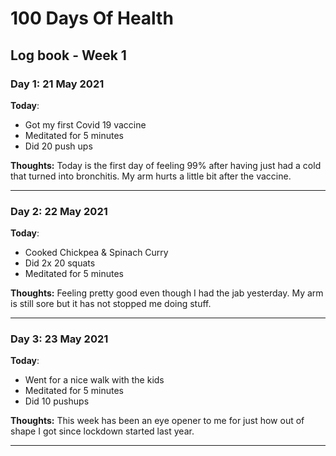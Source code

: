# 100 Days Of Health

## Log book - Week 1

### Day 1: 21 May 2021

**Today**:

* Got my first Covid 19 vaccine
* Meditated for 5 minutes
* Did 20 push ups

**Thoughts:** Today is the first day of feeling 99% after having just had a cold that turned into bronchitis. My arm hurts a little bit after the vaccine.

---

### Day 2: 22 May 2021

**Today**:

* Cooked Chickpea & Spinach Curry
* Did 2x 20 squats
* Meditated for 5 minutes

**Thoughts:** Feeling pretty good even though I had the jab yesterday. My arm is still sore but it has not stopped me doing stuff.

---

### Day 3: 23 May 2021

**Today**:

* Went for a nice walk with the kids
* Meditated for 5 minutes
* Did 10 pushups

**Thoughts:** This week has been an eye opener to me for just how out of shape I got since lockdown started last year.

---
